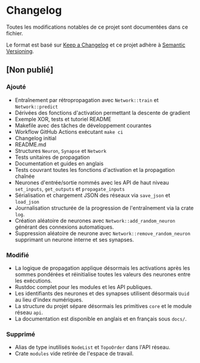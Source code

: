 # Changelog

Toutes les modifications notables de ce projet sont documentées dans ce fichier.

Le format est basé sur [Keep a Changelog](https://keepachangelog.com/en/1.1.0/)
et ce projet adhère à [Semantic Versioning](https://semver.org/spec/v2.0.0.html).

## [Non publié]
### Ajouté
- Entraînement par rétropropagation avec `Network::train` et `Network::predict`
- Dérivées des fonctions d'activation permettant la descente de gradient
- Exemple XOR, tests et tutoriel README
- Makefile avec des tâches de développement courantes
- Workflow GitHub Actions exécutant `make ci`
- Changelog initial
- README.md
- Structures `Neuron`, `Synapse` et `Network`
- Tests unitaires de propagation
- Documentation et guides en anglais
- Tests couvrant toutes les fonctions d'activation et la propagation chaînée
- Neurones d'entrée/sortie nommés avec les API de haut niveau `set_inputs`, `get_outputs` et `propagate_inputs`
- Sérialisation et chargement JSON des réseaux via `save_json` et `load_json`
- Journalisation structurée de la progression de l'entraînement via la crate `log`.
- Création aléatoire de neurones avec `Network::add_random_neuron` générant des
  connexions automatiques.
- Suppression aléatoire de neurone avec `Network::remove_random_neuron` supprimant un neurone interne et ses synapses.
### Modifié
- La logique de propagation applique désormais les activations après les sommes pondérées et réinitialise toutes les valeurs des neurones entre les exécutions.
- Rustdoc complet pour les modules et les API publiques.
- Les identifiants des neurones et des synapses utilisent désormais `Uuid` au lieu d'index numériques.
- La structure du projet sépare désormais les primitives `core` et le module réseau `api`.
- La documentation est disponible en anglais et en français sous `docs/`.
### Supprimé
- Alias de type inutilisés `NodeList` et `TopoOrder` dans l'API réseau.
- Crate `modules` vide retirée de l'espace de travail.
